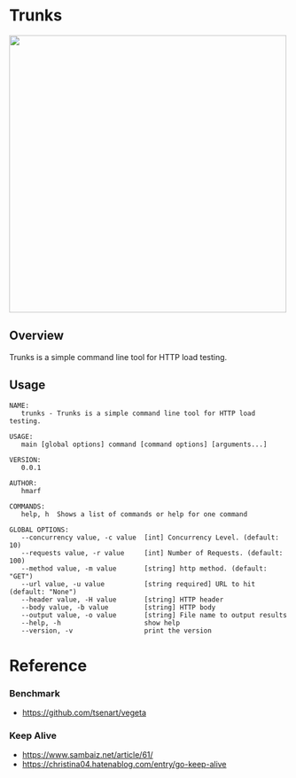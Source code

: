 # Trunks
<img src="https://github.com/hmarf/trunks/blob/master/img/trunks.jpg?raw=true" width="500px">

## Overview
Trunks is a simple command line tool for HTTP load testing. 

## Usage
```
NAME:
   trunks - Trunks is a simple command line tool for HTTP load testing.

USAGE:
   main [global options] command [command options] [arguments...]

VERSION:
   0.0.1

AUTHOR:
   hmarf

COMMANDS:
   help, h  Shows a list of commands or help for one command

GLOBAL OPTIONS:
   --concurrency value, -c value  [int] Concurrency Level. (default: 10)
   --requests value, -r value     [int] Number of Requests. (default: 100)
   --method value, -m value       [string] http method. (default: "GET")
   --url value, -u value          [string required] URL to hit (default: "None")
   --header value, -H value       [string] HTTP header
   --body value, -b value         [string] HTTP body
   --output value, -o value       [string] File name to output results
   --help, -h                     show help
   --version, -v                  print the version
```

# Reference
### Benchmark
- https://github.com/tsenart/vegeta
### Keep Alive
- https://www.sambaiz.net/article/61/
- https://christina04.hatenablog.com/entry/go-keep-alive
